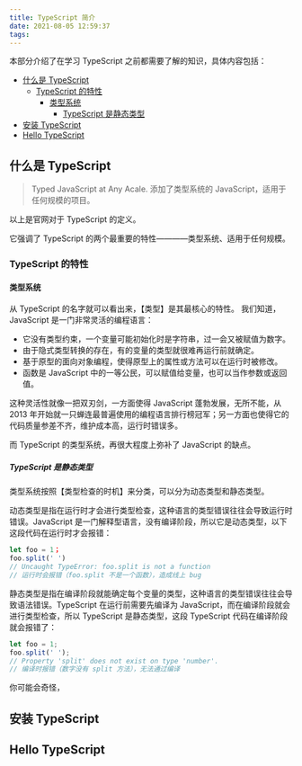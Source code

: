 ```yaml
---
title: TypeScript 简介
date: 2021-08-05 12:59:37
tags:
---
```


本部分介绍了在学习 TypeScript 之前都需要了解的知识，具体内容包括：

- [什么是 TypeScript](#什么是-typescript)
	- [TypeScript 的特性](#typescript-的特性)
		- [类型系统](#类型系统)
			- [TypeScript 是静态类型](#typescript-是静态类型)
- [安装 TypeScript](#安装-typescript)
- [Hello TypeScript](#hello-typescript)

## 什么是 TypeScript

> Typed JavaScript at Any Acale.
> 添加了类型系统的 JavaScript，适用于任何规模的项目。

以上是官网对于 TypeScript 的定义。

它强调了 TypeScript 的两个最重要的特性————类型系统、适用于任何规模。

### TypeScript 的特性

#### 类型系统

从 TypeScript 的名字就可以看出来，【类型】是其最核心的特性。
我们知道，JavaScript 是一门非常灵活的编程语言：

- 它没有类型约束，一个变量可能初始化时是字符串，过一会又被赋值为数字。
- 由于隐式类型转换的存在，有的变量的类型就很难再运行前就确定。
- 基于原型的面向对象编程，使得原型上的属性或方法可以在运行时被修改。
- 函数是 JavaScript 中的一等公民，可以赋值给变量，也可以当作参数或返回值。

这种灵活性就像一把双刃剑，一方面使得 JavaScript 蓬勃发展，无所不能，从 2013 年开始就一只蝉连最普遍使用的编程语言排行榜冠军；另一方面也使得它的代码质量参差不齐，维护成本高，运行时错误多。

而 TypeScript 的类型系统，再很大程度上弥补了 JavaScript 的缺点。

##### TypeScript 是静态类型

类型系统按照【类型检查的时机】来分类，可以分为动态类型和静态类型。

动态类型是指在运行时才会进行类型检查，这种语言的类型错误往往会导致运行时错误。JavaScript 是一门解释型语言，没有编译阶段，所以它是动态类型，以下这段代码在运行时才会报错：

```js
let foo = 1；
foo.split(' ')
// Uncaught TypeError: foo.split is not a function
// 运行时会报错（foo.split 不是一个函数），造成线上 bug
```

静态类型是指在编译阶段就能确定每个变量的类型，这种语言的类型错误往往会导致语法错误。TypeScript 在运行前需要先编译为 JavaScript，而在编译阶段就会进行类型检查，所以 TypeScript 是静态类型，这段 TypeScript 代码在编译阶段就会报错了：

```js
let foo = 1;
foo.split(' ');
// Property 'split' does not exist on type 'number'.
// 编译时报错（数字没有 split 方法），无法通过编译
```

你可能会奇怪，

## 安装 TypeScript

## Hello TypeScript
